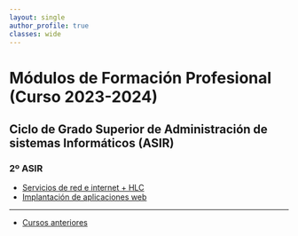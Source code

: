 ```yaml
---
layout: single
author_profile: true
classes: wide
---
```

# Módulos de Formación Profesional (Curso 2023-2024)

## Ciclo de Grado Superior de Administración de sistemas Informáticos (ASIR)

### 2º ASIR

* [Servicios de red e internet + HLC](sri)
* [Implantación de aplicaciones web](iaw)

---

* [Cursos anteriores](anteriores.html)
